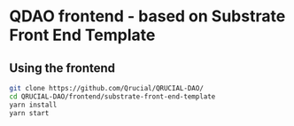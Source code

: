 # QDAO frontend - based on Substrate Front End Template

## Using the frontend

```bash
git clone https://github.com/Qrucial/QRUCIAL-DAO/
cd QRUCIAL-DAO/frontend/substrate-front-end-template
yarn install
yarn start
```
